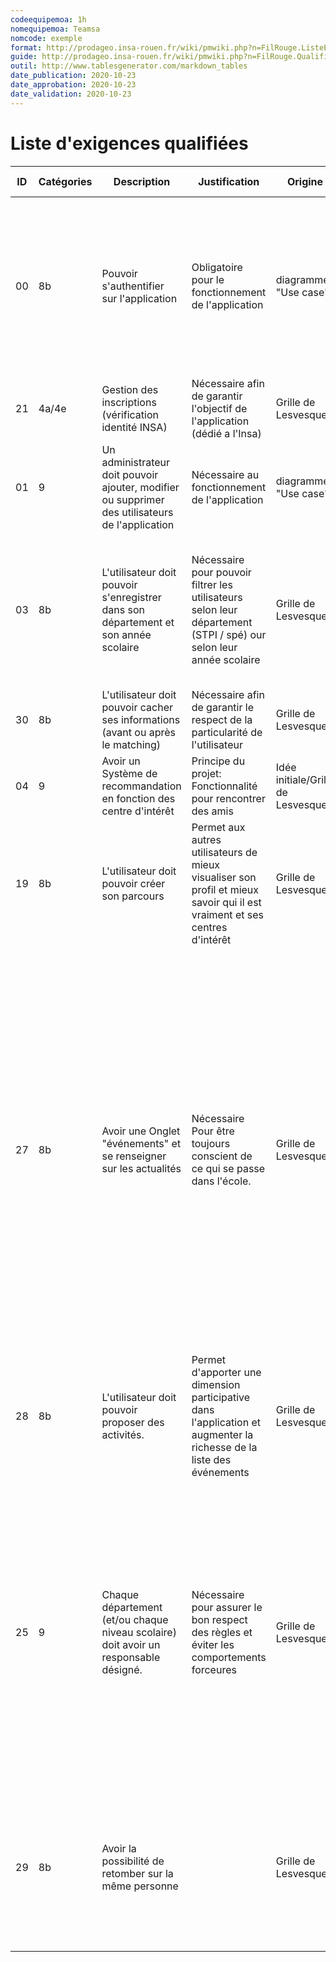 ```yaml
---
codeequipemoa: 1h
nomequipemoa: Teamsa
nomcode: exemple
format: http://prodageo.insa-rouen.fr/wiki/pmwiki.php?n=FilRouge.ListeExigencesQualifiees 
guide: http://prodageo.insa-rouen.fr/wiki/pmwiki.php?n=FilRouge.QualifierExigence
outil: http://www.tablesgenerator.com/markdown_tables
date_publication: 2020-10-23
date_approbation: 2020-10-23
date_validation: 2020-10-23
---
```


# Liste d'exigences qualifiées
| ID | Catégories | Description                                                                                     | Justification                                                                                                              | Origine                            | Critères de satisfaction                                                                                                                                                                                                                                                                                                                                                                                                                                                                  | Contentement MOA | Mécontentement MOA | Exigences Dépendantes         | Exigences conflictuelles |
|----|------------|-------------------------------------------------------------------------------------------------|----------------------------------------------------------------------------------------------------------------------------|------------------------------------|-------------------------------------------------------------------------------------------------------------------------------------------------------------------------------------------------------------------------------------------------------------------------------------------------------------------------------------------------------------------------------------------------------------------------------------------------------------------------------------------|------------------|--------------------|-------------------------------|--------------------------|
| 00 | 8b         | Pouvoir s'authentifier sur l'application                                                        | Obligatoire pour le fonctionnement de l'application                                                                        | diagramme "Use case"               | Un utilisateur entrant son nom d'utilisateur et son mot de passe doit pouvoir s'authentifier. Un utilisateur entrant un nom d'utilisateur et/ou mot de passe erroné ne doit pas pouvoir s'identifier                                                                                                                                                                                                                                                                                      | 5                | 5                  | Tous les autres exigences     |                          |
| 21 | 4a/4e      | Gestion des inscriptions (vérification identité INSA)                                           | Nécessaire afin de garantir l'objectif de l'application (dédié a l'Insa)                                                   | Grille de Lesvesques               | L'utilisateur doit se connecter à l'aide de son login de l'Insa.                                                                                                                                                                                                                                                                                                                                                                                                                          | 5                | 4                  | 21;01;03;30;04;19;27;28;25;29 |                          |
| 01 | 9          | Un administrateur doit pouvoir ajouter, modifier ou supprimer des utilisateurs de l'application | Nécessaire au fonctionnement de l'application                                                                              | diagramme "Use case"               |                                                                                                                                                                                                                                                                                                                                                                                                                                                                                           | 4                | 4                  |                               |                          |
| 03 | 8b         | L'utilisateur doit pouvoir s'enregistrer dans son département et son année scolaire             | Nécessaire pour pouvoir filtrer les utilisateurs selon leur département (STPI / spé) our selon leur année scolaire         | Grille de Lesvesques               | L'utilisateur doit à sa première connexion choisir son département et année scolaire. Ensuite, l'utilisateur aura accès au contenu relatif à son département.                                                                                                                                                                                                                                                                                                                             | 5                | 4                  | 04;25                         | 00                       |
| 30 | 8b         | L'utilisateur doit pouvoir cacher ses informations (avant ou après le matching)                 | Nécessaire afin de garantir le respect de la particularité de l'utilisateur                                                | Grille de Lesvesques               |                                                                                                                                                                                                                                                                                                                                                                                                                                                                                           | 4                | 2                  |                               |                          |
| 04 | 9          | Avoir un Système de recommandation en fonction des centre d'intérêt                             | Principe du projet: Fonctionnalité pour rencontrer des amis                                                                | Idée initiale/Grille de Lesvesques |                                                                                                                                                                                                                                                                                                                                                                                                                                                                                           | 4                | 3                  | 29                            | 00;03                    |
| 19 | 8b         | L'utilisateur doit pouvoir créer son parcours                                                   | Permet aux autres utilisateurs de mieux visualiser son profil et mieux savoir qui il est vraiment et ses centres d'intérêt | Grille de Lesvesques               | Un utilisateur enregistré et confirmé doit pouvoir créer son espace personnel et ajouter une ou plusieurs photos de lui.                                                                                                                                                                                                                                                                                                                                                                  | 3                | 1                  |                               |                          |
| 27 | 8b         | Avoir une Onglet "événements" et se renseigner sur les actualités                               | Nécessaire Pour être toujours conscient de ce qui se passe dans l'école.                                                   | Grille de Lesvesques               | Un utilisateur enregistré et confirmé doit pouvoir accéder aux différentes activités reliés à son école (et/ou particulièrement son département) et participer. Il doit pouvoir faire défiler une liste contenant les titres et les dates des événements (et éventuellement les photos) des activités qui vont se passer pendant ces événements. En cliquant sur un événement , il doit pouvoir voir s'afficher une page contenant les utilisateurs qui vont participer a cet événement.. | 4                | 3                  |                               |                          |
| 28 | 8b         | L'utilisateur doit pouvoir proposer des activités.                                              | Permet d'apporter une dimension participative dans l'application et augmenter la richesse de la liste des événements       | Grille de Lesvesques               | L'utilisateur peut proposer des ajouts ou modifications à la liste des événements.                                                                                                                                                                                                                                                                                                                                                                                                        | 5                | 4                  |                               |                          |
| 25 | 9          | Chaque département (et/ou chaque niveau scolaire) doit avoir un responsable désigné.            | Nécessaire pour assurer le bon respect des règles et éviter les comportements forceures                                    | Grille de Lesvesques               | un utilisateur doit pouvoir être désigné par un administrateur comme responsable d'un département. Il peut alors signaler des abus en cas de comportement inapproprié pour éviter de mauvaises rencontres, vérifier que les nouvelles demandes d'enregistrement proviennent bien des étudiants de même département.                                                                                                                                                                       | 4                | 4                  |                               | 03                       |
| 29 | 8b         | Avoir la possibilité de retomber sur la même personne                                           |                                                                                                                            | Grille de Lesvesques               | Un utilisateur peut revoir le profil de quelqu'un si cette personne a supprimé son compte puis décidé de revenir, ou si vous avez "swipé" dans une zone avec peu de réseau.                                                                                                                                                                                                                                                                                                               | 2                | 1                  |                               |                          |
